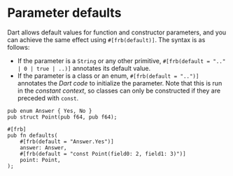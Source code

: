 # Parameter defaults

Dart allows default values for function and constructor parameters, and you can achieve the same effect using `#[frb(default)]`. The syntax is as follows:

- If the parameter is a `String` or any other primitive, `#[frb(default = ".." | 0 | true | ..)]` annotates its default value.
- If the parameter is a class or an enum, `#[frb(default = "..")]` annotates the *Dart code* to initialize the parameter.
  Note that this is run in the *constant context*, so classes can only be constructed if they are preceded with `const`.

```rust,noplayground
pub enum Answer { Yes, No }
pub struct Point(pub f64, pub f64);

#[frb]
pub fn defaults(
    #[frb(default = "Answer.Yes")]
    answer: Answer,
    #[frb(default = "const Point(field0: 2, field1: 3)")]
    point: Point,
);
```